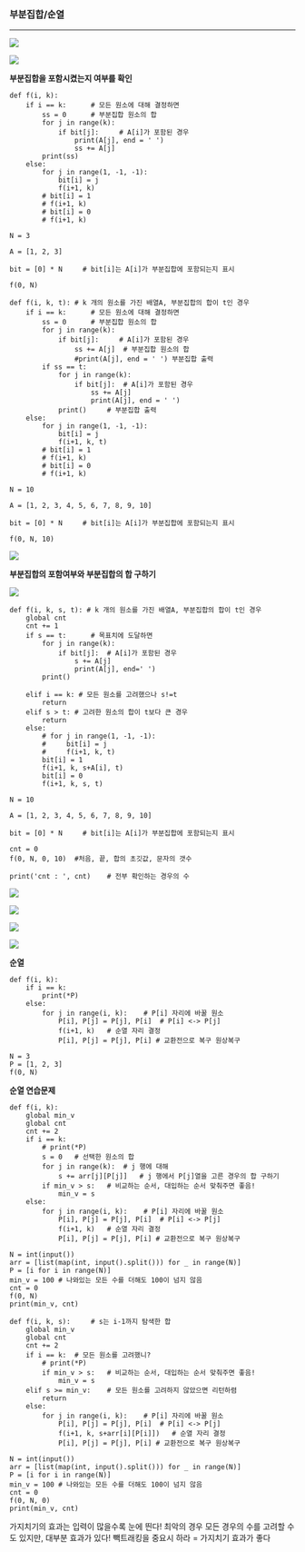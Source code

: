### **부분집합/순열**
---

![](https://velog.velcdn.com/images/lurelight/post/25cf31e3-3c7a-4be5-9226-38acf0842c85/image.png)

![](https://velog.velcdn.com/images/lurelight/post/706dd481-e138-48c6-9da0-d0538cebff59/image.png)

**부분집합을 포함시켰는지 여부를 확인**

```
def f(i, k):
    if i == k:      # 모든 원소에 대해 결정하면
        ss = 0      # 부분집합 원소의 합
        for j in range(k):
            if bit[j]:     # A[i]가 포함된 경우
                print(A[j], end = ' ')
                ss += A[j]
        print(ss)
    else:
        for j in range(1, -1, -1):
            bit[i] = j
            f(i+1, k)
        # bit[i] = 1
        # f(i+1, k)
        # bit[i] = 0
        # f(i+1, k)

N = 3

A = [1, 2, 3]

bit = [0] * N     # bit[i]는 A[i]가 부분집합에 포함되는지 표시

f(0, N)
```

```
def f(i, k, t): # k 개의 원소를 가진 배열A, 부분집합의 합이 t인 경우
    if i == k:      # 모든 원소에 대해 결정하면
        ss = 0      # 부분집합 원소의 합
        for j in range(k):
            if bit[j]:     # A[i]가 포함된 경우
                ss += A[j]  # 부분집합 원소의 합
                #print(A[j], end = ' ') 부분집합 출력
        if ss == t:
            for j in range(k):
                if bit[j]:  # A[i]가 포함된 경우
                    ss += A[j]
                    print(A[j], end = ' ')
            print()     # 부분집합 출력
    else:
        for j in range(1, -1, -1):
            bit[i] = j
            f(i+1, k, t)
        # bit[i] = 1
        # f(i+1, k)
        # bit[i] = 0
        # f(i+1, k)

N = 10

A = [1, 2, 3, 4, 5, 6, 7, 8, 9, 10]

bit = [0] * N     # bit[i]는 A[i]가 부분집합에 포함되는지 표시

f(0, N, 10)
```

![](https://velog.velcdn.com/images/lurelight/post/9304d135-4d3b-474a-91ea-ad0cc3b70a9d/image.png)

**부분집합의 포함여부와 부분집합의 합 구하기**

![](https://velog.velcdn.com/images/lurelight/post/7c116ed3-e8b8-4b7d-af48-d6f0c5840c5c/image.png)

```
def f(i, k, s, t): # k 개의 원소를 가진 배열A, 부분집합의 합이 t인 경우
    global cnt
    cnt += 1
    if s == t:      # 목표치에 도달하면
        for j in range(k):
            if bit[j]:  # A[i]가 포함된 경우
                s += A[j]
                print(A[j], end=' ')
        print()

    elif i == k: # 모든 원소를 고려했으나 s!=t
        return
    elif s > t: # 고려한 원소의 합이 t보다 큰 경우
        return
    else:
        # for j in range(1, -1, -1):
        #     bit[i] = j
        #     f(i+1, k, t)
        bit[i] = 1
        f(i+1, k, s+A[i], t)
        bit[i] = 0
        f(i+1, k, s, t)

N = 10

A = [1, 2, 3, 4, 5, 6, 7, 8, 9, 10]

bit = [0] * N     # bit[i]는 A[i]가 부분집합에 포함되는지 표시

cnt = 0
f(0, N, 0, 10)  #처음, 끝, 합의 초깃값, 문자의 갯수

print('cnt : ', cnt)    # 전부 확인하는 경우의 수
```

![](https://velog.velcdn.com/images/lurelight/post/fbc12711-25a6-4920-abcd-e410f5496530/image.png)

![](https://velog.velcdn.com/images/lurelight/post/cda7c1d3-4a37-45b4-9176-4151e0c73fe5/image.png)

![](https://velog.velcdn.com/images/lurelight/post/e7e2b51c-2a1f-4090-80e6-a67adc743135/image.png)

![](https://velog.velcdn.com/images/lurelight/post/3f3fc692-d8b7-4ff7-b056-37612a2e9410/image.png)

**순열**

```
def f(i, k):
    if i == k:
        print(*P)
    else:
        for j in range(i, k):    # P[i] 자리에 바꿀 원소
            P[i], P[j] = P[j], P[i]  # P[i] <-> P[j]
            f(i+1, k)   # 순열 자리 결정
            P[i], P[j] = P[j], P[i] # 교환전으로 복구 원상복구

N = 3
P = [1, 2, 3]
f(0, N)
```

**순열 연습문제**

```
def f(i, k):
    global min_v
    global cnt
    cnt += 2
    if i == k:
        # print(*P)
        s = 0   # 선택한 원소의 합
        for j in range(k):  # j 행에 대해
            s += arr[j][P[j]]   # j 행에서 P[j]열을 고른 경우의 합 구하기
        if min_v > s:   # 비교하는 순서, 대입하는 순서 맞춰주면 좋음!
            min_v = s
    else:
        for j in range(i, k):    # P[i] 자리에 바꿀 원소
            P[i], P[j] = P[j], P[i]  # P[i] <-> P[j]
            f(i+1, k)   # 순열 자리 결정
            P[i], P[j] = P[j], P[i] # 교환전으로 복구 원상복구

N = int(input())
arr = [list(map(int, input().split())) for _ in range(N)]
P = [i for i in range(N)]
min_v = 100 # 나와있는 모든 수를 더해도 100이 넘지 않음
cnt = 0
f(0, N)
print(min_v, cnt)
```

```
def f(i, k, s):     # s는 i-1까지 탐색한 합
    global min_v
    global cnt
    cnt += 2
    if i == k:  # 모든 원소를 고려했니?
        # print(*P)
        if min_v > s:   # 비교하는 순서, 대입하는 순서 맞춰주면 좋음!
            min_v = s
    elif s >= min_v:    # 모든 원소를 고려하지 않았으면 리턴하렴
        return
    else:
        for j in range(i, k):    # P[i] 자리에 바꿀 원소
            P[i], P[j] = P[j], P[i]  # P[i] <-> P[j]
            f(i+1, k, s+arr[i][P[i]])   # 순열 자리 결정
            P[i], P[j] = P[j], P[i] # 교환전으로 복구 원상복구

N = int(input())
arr = [list(map(int, input().split())) for _ in range(N)]
P = [i for i in range(N)]
min_v = 100 # 나와있는 모든 수를 더해도 100이 넘지 않음
cnt = 0
f(0, N, 0)
print(min_v, cnt)
```

가지치기의 효과는 입력이 많을수록 눈에 띈다! 최악의 경우 모든 경우의 수를 고려할 수도 있지만, 대부분 효과가 있다! 빽트래킹을 중요시 하라 = 가지치기 효과가 좋다
